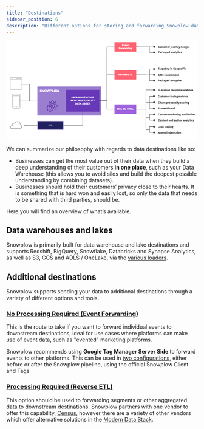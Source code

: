 ```yaml
---
title: "Destinations"
sidebar_position: 6
description: "Different options for storing and forwarding Snowplow data"
---
```


![](images/usecasearch.png)

We can summarize our philosophy with regards to data destinations like so:

- Businesses can get the most value out of their data when they build a deep understanding of their customers **in one place**, such as your Data Warehouse (this allows you to avoid silos and build the deepest possible understanding by combining datasets).
- Businesses should hold their customers’ privacy close to their hearts. It is something that is hard won and easily lost, so only the data that needs to be shared with third parties, should be.

Here you will find an overview of what’s available.

## Data warehouses and lakes

Snowplow is primarily built for data warehouse and lake destinations and supports Redshift, BigQuery, Snowflake, Databricks and Synapse Analytics, as well as S3, GCS and ADLS / OneLake, via the [various loaders](/docs/storing-querying/storage-options/index.md).

## Additional destinations

Snowplow supports sending your data to additional destinations through a variety of different options and tools.

### [No Processing Required (Event Forwarding)](/docs/destinations/forwarding-events/index.md)

This is the route to take if you want to forward individual events to downstream destinations, ideal for use cases where platforms can make use of event data, such as "evented" marketing platforms.

Snowplow recommends using **Google Tag Manager Server Side** to forward events to other platforms. This can be used in [two configurations](/docs/destinations/forwarding-events/google-tag-manager-server-side/index.md), either before or after the Snowplow pipeline, using the official Snowplow Client and Tags.

### [Processing Required (Reverse ETL)](/docs/destinations/reverse-etl/index.md)

This option should be used to forwarding segments or other aggregated data to downstream destinations. Snowplow partners with one vendor to offer this capability, [Census](https://www.getcensus.com/), however there are a variety of other vendors which offer alternative solutions in the [Modern Data Stack](https://snowplowanalytics.com/blog/2021/05/12/modern-data-stack/).
